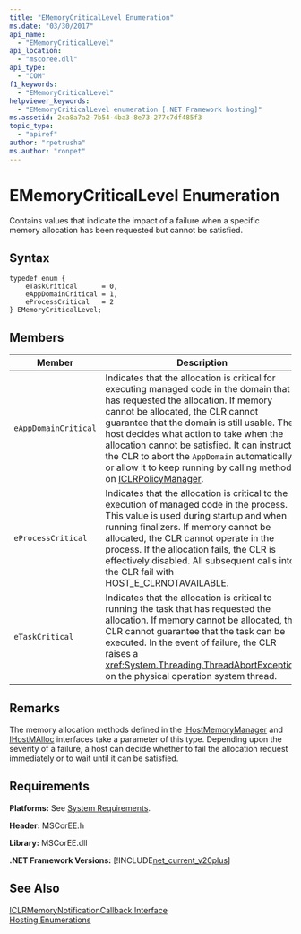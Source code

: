 ```yaml
---
title: "EMemoryCriticalLevel Enumeration"
ms.date: "03/30/2017"
api_name: 
  - "EMemoryCriticalLevel"
api_location: 
  - "mscoree.dll"
api_type: 
  - "COM"
f1_keywords: 
  - "EMemoryCriticalLevel"
helpviewer_keywords: 
  - "EMemoryCriticalLevel enumeration [.NET Framework hosting]"
ms.assetid: 2ca8a7a2-7b54-4ba3-8e73-277c7df485f3
topic_type: 
  - "apiref"
author: "rpetrusha"
ms.author: "ronpet"
---
```

# EMemoryCriticalLevel Enumeration
Contains values that indicate the impact of a failure when a specific memory allocation has been requested but cannot be satisfied.  

## Syntax  

```  
typedef enum {  
    eTaskCritical      = 0,  
    eAppDomainCritical = 1,  
    eProcessCritical   = 2  
} EMemoryCriticalLevel;  
```  

## Members  


|Member|Description|  
|------------|-----------------|  
|`eAppDomainCritical`|Indicates that the allocation is critical for executing managed code in the domain that has requested the allocation. If memory cannot be allocated, the CLR cannot guarantee that the domain is still usable. The host decides what action to take when the allocation cannot be satisfied. It can instruct the CLR to abort the `AppDomain` automatically, or allow it to keep running by calling methods on [ICLRPolicyManager](../../../../docs/framework/unmanaged-api/hosting/iclrpolicymanager-interface.md).|  
|`eProcessCritical`|Indicates that the allocation is critical to the execution of managed code in the process. This value is used during startup and when running finalizers. If memory cannot be allocated, the CLR cannot operate in the process. If the allocation fails, the CLR is effectively disabled. All subsequent calls into the CLR fail with HOST_E_CLRNOTAVAILABLE.|  
|`eTaskCritical`|Indicates that the allocation is critical to running the task that has requested the allocation. If memory cannot be allocated, the CLR cannot guarantee that the task can be executed. In the event of failure, the CLR raises a <xref:System.Threading.ThreadAbortException> on the physical operation system thread.|  

## Remarks  
 The memory allocation methods defined in the [IHostMemoryManager](../../../../docs/framework/unmanaged-api/hosting/ihostmemorymanager-interface.md) and [IHostMAlloc](../../../../docs/framework/unmanaged-api/hosting/ihostmalloc-interface.md) interfaces take a parameter of this type. Depending upon the severity of a failure, a host can decide whether to fail the allocation request immediately or to wait until it can be satisfied.  

## Requirements  
 **Platforms:** See [System Requirements](../../../../docs/framework/get-started/system-requirements.md).  

 **Header:** MSCorEE.h  

 **Library:** MSCorEE.dll  

 **.NET Framework Versions:** [!INCLUDE[net_current_v20plus](../../../../includes/net-current-v20plus-md.md)]  

## See Also  
 [ICLRMemoryNotificationCallback Interface](../../../../docs/framework/unmanaged-api/hosting/iclrmemorynotificationcallback-interface.md)  
 [Hosting Enumerations](../../../../docs/framework/unmanaged-api/hosting/hosting-enumerations.md)
